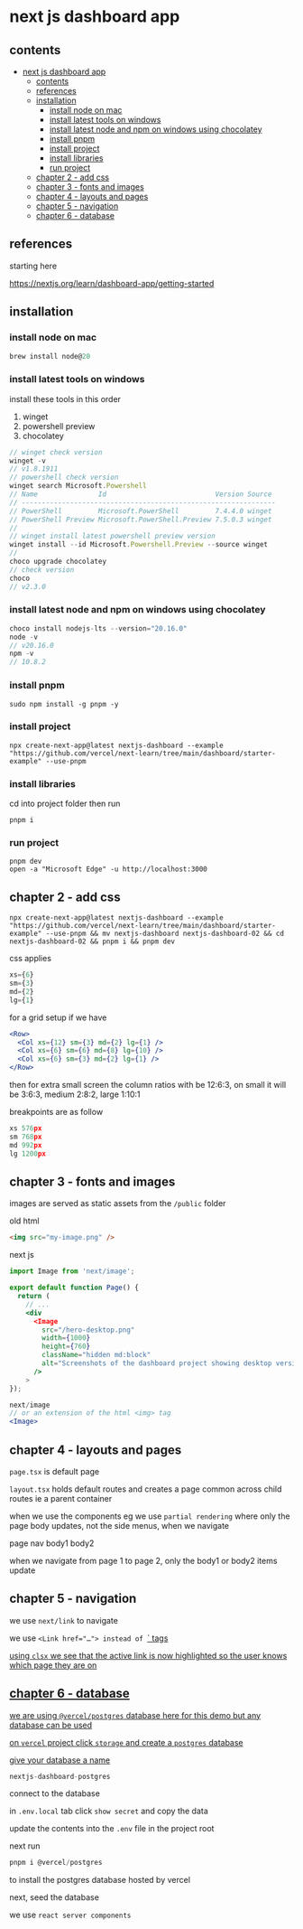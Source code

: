 # next js dashboard app

## contents

- [next js dashboard app](#next-js-dashboard-app)
  - [contents](#contents)
  - [references](#references)
  - [installation](#installation)
    - [install node on mac](#install-node-on-mac)
    - [install latest tools on windows](#install-latest-tools-on-windows)
    - [install latest node and npm on windows using chocolatey](#install-latest-node-and-npm-on-windows-using-chocolatey)
    - [install pnpm](#install-pnpm)
    - [install project](#install-project)
    - [install libraries](#install-libraries)
    - [run project](#run-project)
  - [chapter 2 - add css](#chapter-2---add-css)
  - [chapter 3 - fonts and images](#chapter-3---fonts-and-images)
  - [chapter 4 - layouts and pages](#chapter-4---layouts-and-pages)
  - [chapter 5 - navigation](#chapter-5---navigation)
  - [chapter 6 - database](#chapter-6---database)

## references

starting here

https://nextjs.org/learn/dashboard-app/getting-started

## installation

### install node on mac

```js
brew install node@20
```

### install latest tools on windows

install these tools in this order

1. winget
2. powershell preview
3. chocolatey

```js
// winget check version
winget -v
// v1.8.1911
// powershell check version
winget search Microsoft.Powershell
// Name               Id                           Version Source
// ---------------------------------------------------------------
// PowerShell         Microsoft.PowerShell         7.4.4.0 winget
// PowerShell Preview Microsoft.PowerShell.Preview 7.5.0.3 winget
// 
// winget install latest powershell preview version
winget install --id Microsoft.Powershell.Preview --source winget
// 
choco upgrade chocolatey
// check version
choco
// v2.3.0
```

### install latest node and npm on windows using chocolatey

```js
choco install nodejs-lts --version="20.16.0"
node -v
// v20.16.0
npm -v
// 10.8.2
```

### install pnpm

```jsnpm -v
sudo npm install -g pnpm -y
```

### install project

```
npx create-next-app@latest nextjs-dashboard --example "https://github.com/vercel/next-learn/tree/main/dashboard/starter-example" --use-pnpm
```

### install libraries

cd into project folder then run

```
pnpm i
```

### run project

```
pnpm dev
open -a "Microsoft Edge" -u http://localhost:3000
```

## chapter 2 - add css

```
npx create-next-app@latest nextjs-dashboard --example "https://github.com/vercel/next-learn/tree/main/dashboard/starter-example" --use-pnpm && mv nextjs-dashboard nextjs-dashboard-02 && cd nextjs-dashboard-02 && pnpm i && pnpm dev
```

css applies 

```jsx
xs={6} 
sm={3} 
md={2} 
lg={1} 
```

for a grid setup if we have

```jsx
<Row>
  <Col xs={12} sm={3} md={2} lg={1} />
  <Col xs={6} sm={6} md={8} lg={10} />
  <Col xs={6} sm={3} md={2} lg={1} />
</Row>
```

then for extra small screen the column ratios with be 12:6:3, on small it will be 3:6:3, medium 2:8:2, large 1:10:1

breakpoints are as follow

```jsx
xs 576px
sm 768px
md 992px
lg 1200px
```
 
## chapter 3 - fonts and images

images are served as static assets from the `/public` folder

old html

```html
<img src="my-image.png" />
```

next js

```jsx
import Image from 'next/image';

export default function Page() {
  return (
    // ...
    <div
      <Image
        src="/hero-desktop.png"
        width={1000}
        height={760}
        className="hidden md:block"
        alt="Screenshots of the dashboard project showing desktop version"
      />
    >
});

```

```jsx
next/image
// or an extension of the html <img> tag 
<Image> 
```


## chapter 4 - layouts and pages

`page.tsx` is default page

`layout.tsx` holds default routes and creates a page common across child routes ie a parent container


when we use the <Layout /> components eg </SideNav> we use `partial rendering` where only the page body updates, not the side menus, when we navigate

page
  nav
    body1
    body2

when we navigate from page 1 to page 2, only the body1 or body2 items update


## chapter 5 - navigation

we use `next/link` to navigate

we use `<Link href="…"> instead of `<a href=...>` tags

using `clsx` we see that the active link is now highlighted so the user knows which page they are on



## chapter 6 - database

we are using `@vercel/postgres` database here for this demo but any database can be used

on `vercel` project click `storage` and create a `postgres` database

give your database a name 

```js
nextjs-dashboard-postgres
```

connect to the database

in `.env.local` tab click `show secret` and copy the data

update the contents into the `.env` file in the project root

next run

```js
pnpm i @vercel/postgres
```

to install the postgres database hosted by vercel

next, seed the database


we use `react server components`